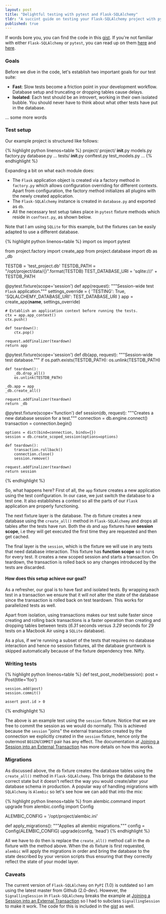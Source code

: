 ```yaml
---
layout: post
title: "Delightful testing with pytest and Flask-SQLAlchemy"
tldr: "A succint guide on testing your Flask-SQLAlchemy project with pytest."
published: true
---
```


If words bore you, you can find the code in this [gist](https://gist.github.com/alexmic/7857543). If you're not familiar with either ```Flask-SQLAlchemy``` or ```pytest```, you can read up on them [here](http://pythonhosted.org/Flask-SQLAlchemy/) and [here](http://pytest.org/latest/contents.html).

### Goals

Before we dive in the code, let's establish two important goals for our test suite:

* **Fast**: Slow tests become a friction point in your development workflow. Database setup and truncating or dropping tables cause delays.
* **Isolated**: Each test should be an introvert, working in their own isolated bubble. You should
never have to think about what other tests have put in the database.

... some more words

### Test setup

Our example project is structured like follows:

{% highlight python linenos=table %}
project/
  project/
    __init__.py
    models.py
    factory.py
    database.py
    ...
  tests/
    __init__.py
    conftest.py
    test_models.py
    ...
{% endhighlight %}

Expanding a bit on what each module does:

* The ```Flask``` application object is created via a factory method in ```factory.py``` which allows configuration
overriding for different contexts. Apart from configuration, the factory method initializes all plugins with the newly created application.
* The ```Flask-SQLAlchemy``` instance is created in ```database.py``` and exported as ```db```.
* All the necessary test setup takes place in ```pytest``` fixture methods which reside in ```conftest.py```, as shown below.

Note that I am using ```SQLite``` for this example, but the fixtures can be easily adapted to use a different database.

{% highlight python linenos=table %}
import os
import pytest

from project.factory import create_app
from project.database import db as _db


TESTDB = 'test_project.db'
TESTDB_PATH = "/opt/project/data/{}".format(TESTDB)
TEST_DATABASE_URI = 'sqlite:///' + TESTDB_PATH


@pytest.fixture(scope='session')
def app(request):
    """Session-wide test `Flask` application."""
    settings_override = {
        'TESTING': True,
        'SQLALCHEMY_DATABASE_URI': TEST_DATABASE_URI
    }
    app = create_app(__name__, settings_override)

    # Establish an application context before running the tests.
    ctx = app.app_context()
    ctx.push()

    def teardown():
        ctx.pop()

    request.addfinalizer(teardown)
    return app


@pytest.fixture(scope='session')
def db(app, request):
    """Session-wide test database."""
    if os.path.exists(TESTDB_PATH):
        os.unlink(TESTDB_PATH)

    def teardown():
        _db.drop_all()
        os.unlink(TESTDB_PATH)

    _db.app = app
    _db.create_all()

    request.addfinalizer(teardown)
    return _db


@pytest.fixture(scope='function')
def session(db, request):
    """Creates a new database session for a test."""
    connection = db.engine.connect()
    transaction = connection.begin()

    options = dict(bind=connection, binds={})
    session = db.create_scoped_session(options=options)

    def teardown():
        transaction.rollback()
        connection.close()
        session.remove()

    request.addfinalizer(teardown)
    return session
{% endhighlight %}

So, what happens here? First of all, the ```app``` fixture creates a new application
using the test configuration. In our case, we just switch the database to a test one. It also
establishes a context so all the parts of our ```Flask``` application are properly functioning.

The next fixture layer is the database. The ```db``` fixture creates a new database using the ```create_all()```
method in ```Flask-SQLAlchemy``` and drops all tables after the tests have run. Both the ```db``` and ```app```
fixtures have **session scope**, i.e they will get executed the first time they are requested and then get
cached.

The final layer is the ```session```, which is the fixture we will use in any tests that need database
interaction. This fixture has **function scope** so it runs for every test. It creates a new scoped session and starts a transaction. On teardown, the transaction is rolled back so any changes introduced by the tests are discarded.

#### How does this setup achieve our goal?

As a refresher, our goal is to have fast and isolated tests. By wrapping each test in a transaction we ensure that it will not alter the state of the database since the transaction is rolled back on test teardown. This works for parallelized tests as well.

Apart from isolation, using transactions makes our test suite faster since creating and rolling back transactions is a faster operation than creating and dropping tables between tests (*6.31* seconds versus *3.29* seconds for 29 tests on a Macbook Air using a ```SQLite``` database).

As a plus, if we're running a subset of the tests that requires no database interaction and hence no session fixtures, all the database gruntwork is skipped automatically because of the fixture dependency tree. Nifty.

### Writing tests

{% highlight python linenos=table %}
def test_post_model(session):
    post = Post(title='foo')

    session.add(post)
    session.commit()

    assert post.id > 0
{% endhighlight %}

The above is an example test using the ```session``` fixture. Notice that we are free to commit the session
as we would do normally. This is achieved because the ```session``` "joins" the external transaction created by the connection we explicitly created in the ```session``` fixture, hence only the outermost ```BEGIN```/```COMMIT``` pair has any effect. The documentation at [Joining a Session into an External Transaction](http://docs.sqlalchemy.org/en/latest/orm/session.html#joining-a-session-into-an-external-transaction) has more details on how this works.

### Migrations

As discussed above, the ```db``` fixture creates the database tables using the ```create_all()``` method in ```Flask-SQLAlchemy```. This brings the database to the correct state but it doesn't reflect the way you would create/alter your database schema in production. A popular way of handling migrations with ```SQLAlchemy``` is ```Alembic``` so let's see how we can add that into the mix:

{% highlight python linenos=table %}
from alembic.command import upgrade
from alembic.config import Config

ALEMBIC_CONFIG = '/opt/project/alembic.ini'

def apply_migrations():
    """Applies all alembic migrations."""
    config = Config(ALEMBIC_CONFIG)
    upgrade(config, 'head')
{% endhighlight %}

All we have to do then is replace the ```create_all()``` method call in the ```db``` fixture with the method above. When the ```db``` fixture is first requested, ```alembic``` will apply the migrations in order and bring the database to the state described by your version scripts thus ensuring that they correctly reflect the state of your model layer.

### Caveats

The current version of ```Flask-SQLAlchemy``` on ```PyPI``` (1.0) is outdated so I am using the latest master from Github (2.0-dev). However, the ```SignallingSession``` in ```Flask-SQLAlchemy``` breaks the example at [Joining a Session into an External Transaction](http://docs.sqlalchemy.org/en/latest/orm/session.html#joining-a-session-into-an-external-transaction) so I had to subclass ```SignallingSession``` to make it work. The code for this is included in the [gist](https://gist.github.com/alexmic/7857543) as well.